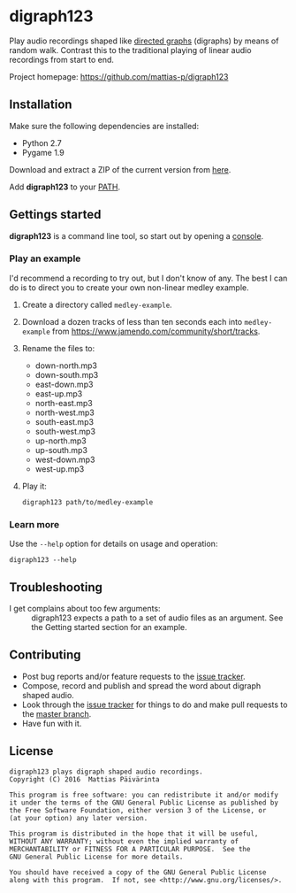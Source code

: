 digraph123
==========

Play audio recordings shaped like [directed graphs](https://en.wikipedia.org/wiki/Directed_graph)
(digraphs) by means of random walk. Contrast this to the traditional playing of
linear audio recordings from start to end.

Project homepage: https://github.com/mattias-p/digraph123


Installation
------------

Make sure the following dependencies are installed:
 * Python 2.7
 * Pygame 1.9

Download and extract a ZIP of the current version from [here](https://github.com/mattias-p/digraph123).

Add **digraph123** to your [PATH](https://en.wikipedia.org/wiki/PATH_%28variable%29).


Gettings started
----------------

**digraph123** is a command line tool, so start out by opening a [console](https://en.wikipedia.org/wiki/Command-line_interface).


### Play an example

I'd recommend a recording to try out, but I don't know of any. The best I can do
is to direct you to create your own non-linear medley example.

 1. Create a directory called `medley-example`.

 2. Download a dozen tracks of less than ten seconds each into `medley-example`
from https://www.jamendo.com/community/short/tracks.

 3. Rename the files to:
    * down-north.mp3
    * down-south.mp3
    * east-down.mp3
    * east-up.mp3
    * north-east.mp3
    * north-west.mp3
    * south-east.mp3
    * south-west.mp3
    * up-north.mp3
    * up-south.mp3
    * west-down.mp3
    * west-up.mp3

 4. Play it:

        digraph123 path/to/medley-example


### Learn more

Use the `--help` option for details on usage and operation:

    digraph123 --help


Troubleshooting
---------------

<dl>
  <dt>I get complains about too few arguments:</dt>
  <dd>digraph123 expects a path to a set of audio files as an argument. See the
  Getting started section for an example.</dd>
</dl>


Contributing
------------

 * Post bug reports and/or feature requests to the [issue tracker](https://github.com/mattias-p/digraph123/issues).
 * Compose, record and publish and spread the word about digraph shaped audio.
 * Look through the [issue tracker](https://github.com/mattias-p/digraph123/issues)
   for things to do and make pull requests to the [master branch](https://github.com/mattias-p/digraph123/tree/master).
 * Have fun with it.


License
-------
```
digraph123 plays digraph shaped audio recordings.
Copyright (C) 2016  Mattias Päivärinta

This program is free software: you can redistribute it and/or modify
it under the terms of the GNU General Public License as published by
the Free Software Foundation, either version 3 of the License, or
(at your option) any later version.

This program is distributed in the hope that it will be useful,
WITHOUT ANY WARRANTY; without even the implied warranty of
MERCHANTABILITY or FITNESS FOR A PARTICULAR PURPOSE.  See the
GNU General Public License for more details.

You should have received a copy of the GNU General Public License
along with this program.  If not, see <http://www.gnu.org/licenses/>.
```
